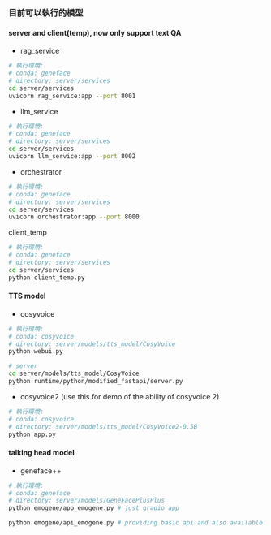 ### 目前可以執行的模型

#### server and client(temp), now only support text QA
- rag_service
```bash
# 執行環境:
# conda: geneface
# directory: server/services
cd server/services
uvicorn rag_service:app --port 8001

```

- llm_service
```bash
# 執行環境:
# conda: geneface
# directory: server/services
cd server/services
uvicorn llm_service:app --port 8002
```
- orchestrator
```bash
# 執行環境:
# conda: geneface
# directory: server/services
cd server/services
uvicorn orchestrator:app --port 8000
```

client_temp
```bash
# 執行環境:
# conda: geneface
# directory: server/services
cd server/services
python client_temp.py
```

#### TTS model
- cosyvoice

```bash
# 執行環境:
# conda: cosyvoice
# directory: server/models/tts_model/CosyVoice
python webui.py

# server
cd server/models/tts_model/CosyVoice
python runtime/python/modified_fastapi/server.py
```

- cosyvoice2 (use this for demo of the ability of cosyvoice 2)
```bash
# 執行環境:
# conda: cosyvoice
# directory: server/models/tts_model/CosyVoice2-0.5B
python app.py
```



#### talking head model
- geneface++ 

```bash
# 執行環境:
# conda: geneface
# directory: server/models/GeneFacePlusPlus
python emogene/app_emogene.py # just gradio app

python emogene/api_emogene.py # providing basic api and also available for using as gradio app

```

